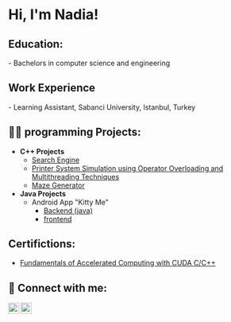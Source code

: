 <h1>Hi, I'm Nadia! </h1>
<h2> Education:</h2>
  -  Bachelors in computer science and engineering
<h2> Work Experience</h2>
  - Learning Assistant, Sabanci University, Istanbul, Turkey              		
<h2>👨‍💻 programming Projects:</h2>

- <b>C++ Projects</b>
  - [Search Engine](https://github.com/nadiaelghouti21/compare_sorting_algo/tree/main)
  - [Printer System Simulation using Operator Overloading and Multithreading Techniques](https://github.com/nadiaelghouti21/Printer-System-Simulation/commits?author=nadiaelghouti21) </b>
  - [Maze Generator](https://github.com/nadiaelghouti21/Printer-System-Simulation/commits?author=nadiaelghouti21) </b>
- <b>Java Projects</b>
  - Android App "Kitty Me"
    - [Backend (java)](https://github.com/nadiaelghouti21/android_app/blob/main/Group%20032%20CS310%20Backend.zip)
    - [frontend](https://github.com/nadiaelghouti21/android_app/blob/main/Group%20032%20Frontend%202.zip)
  

    
<h2> Certifictions:</h2>

- [Fundamentals of Accelerated Computing with CUDA C/C++](https://courses.nvidia.com/a/de4a01de306b4721b55e2e7d7b3c5b57/)
    
<h2> 🤳 Connect with me:</h2>


[<img align="left" alt="JoshMadakor | LinkedIn" width="22px" src="https://cdn.jsdelivr.net/npm/simple-icons@v3/icons/linkedin.svg" />][linkedin]
[<img align="left" alt="JoshMadakor | Instagram" width="22px" src="https://cdn.jsdelivr.net/npm/simple-icons@v3/icons/instagram.svg" />][instagram]


[instagram]: https://www.instagram.com/nadiam.gh?igsh=MW1odzE3MmNrMm5hZA%3D%3D&utm_source=qr
[linkedin]: http://linkedin.com/in/nadia-elghouti-8938912ab

<!--
**joshmadakor1/joshmadakor1** is a ✨ _special_ ✨ repository because its `README.md` (this file) appears on your GitHub profile.

Here are some ideas to get you started:

- 🔭 I’m currently working on ...
- 🌱 I’m currently learning ...
- 👯 I’m looking to collaborate on ...
- 🤔 I’m looking for help with ...
- 💬 Ask me about ...
- 📫 How to reach me: ...
- 😄 Pronouns: ...
- ⚡ Fun fact: ...
-->
